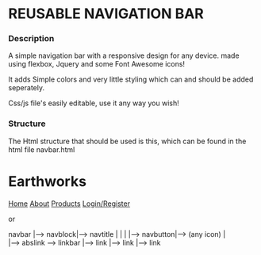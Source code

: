 # REUSABLE NAVIGATION BAR

### Description

A simple navigation bar with a responsive design for any device. made using flexbox, Jquery and some Font Awesome icons!

It adds Simple colors and very little styling which can and should be added seperately.

Css/js file's easily editable, use it any way you wish!

### Structure

The Html structure that should be used is this, which can be found in the html file navbar.html

<div id="navbar" class="CC">
	<div id="navblock">
		<h1 id="navtitle" class="CC">Earthworks</h1>
		<div class="navbutton CClink">
			<i class=" fa fa-bars" aria-hidden="true"></i>
		</div>
	</div>
	<div class="abslink">
		<div id="linkbar" class="CC mobilehidden">
			  <a href="" class="link CClink">Home</a>
			  <a href="" class="link CClink">About</a>
			  <a href="" class="link CClink">Products</a>
			  <a href="" class="link CClink">Login/Register</a>
		</div>
	</div>
</div>

or 

navbar |--> navblock|--> navtitle
	   |            |
	   |			|--> navbutton|--> (any icon)
	   |	
       |--> abslink  --> linkbar  |--> link
								  |--> link
								  |--> link